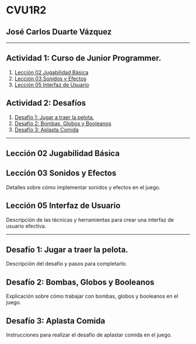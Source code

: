 # CVU1R2

## José Carlos Duarte Vázquez
---

## Actividad 1: Curso de Junior Programmer.
1. [Lección 02 Jugabilidad Básica](https://github.com/CDuav/CVU1R2/blob/main/Lecciones/Lecci%C3%B3n%202.unitypackage)
2. [Lección 03 Sonidos y Efectos](https://github.com/CDuav/CVU1R2/blob/main/Lecciones/Lecci%C3%B3n%203.unitypackage)
3. [Lección 05 Interfaz de Usuario](#lección-05-interfaz-de-usuario)

## Actividad 2: Desafíos
1. [Desafío 1: Jugar a traer la pelota.](#desafío-1-jugar-a-traer-la-pelota)
2. [Desafío 2: Bombas, Globos y Booleanos](#desafío-2-bombas-globos-y-booleanos)
3. [Desafío 3: Aplasta Comida](#desafío-3-aplasta-comida)

---

## Lección 02 Jugabilidad Básica


## Lección 03 Sonidos y Efectos
Detalles sobre cómo implementar sonidos y efectos en el juego.

## Lección 05 Interfaz de Usuario
Descripción de las técnicas y herramientas para crear una interfaz de usuario efectiva.

---

## Desafío 1: Jugar a traer la pelota.
Descripción del desafío y pasos para completarlo.

## Desafío 2: Bombas, Globos y Booleanos
Explicación sobre cómo trabajar con bombas, globos y booleanos en el juego.

## Desafío 3: Aplasta Comida
Instrucciones para realizar el desafío de aplastar comida en el juego.
